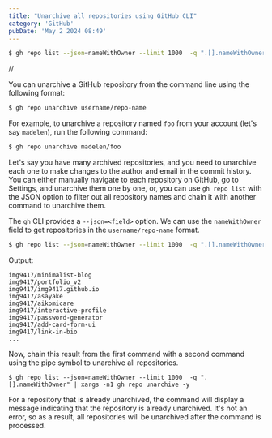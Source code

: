 ```yaml
---
title: "Unarchive all repositories using GitHub CLI"
category: 'GitHub'
pubDate: 'May 2 2024 08:49'
---
```


```sh
$ gh repo list --json=nameWithOwner --limit 1000  -q ".[].nameWithOwner" | xargs -n1 gh repo unarchive -y
```

//

You can unarchive a GitHub repository from the command line using the following format:

```sh
$ gh repo unarchive username/repo-name
```

For example, to unarchive a repository named `foo` from your account (let's say `madelen`), run the following command:

```sh
$ gh repo unarchive madelen/foo
```

Let's say you have many archived repositories, and you need to unarchive each one to make changes to the author and email in the commit history. You can either manually navigate to each repository on GitHub, go to Settings, and unarchive them one by one, or, you can use `gh repo list` with the JSON option to filter out all repository names and chain it with another command to unarchive them.

The `gh` CLI provides a `--json=<field>` option. We can use the `nameWithOwner` field to get repositories in the `username/repo-name` format.

```sh
$ gh repo list --json=nameWithOwner --limit 1000  -q ".[].nameWithOwner"
```

Output:
```text
img9417/minimalist-blog
img9417/portfolio_v2
img9417/img9417.github.io
img9417/asayake
img9417/aikomicare
img9417/interactive-profile
img9417/password-generator
img9417/add-card-form-ui
img9417/link-in-bio
...
```

Now, chain this result from the first command with a second command using the pipe symbol to unarchive all repositories.

```shell
$ gh repo list --json=nameWithOwner --limit 1000  -q ".[].nameWithOwner" | xargs -n1 gh repo unarchive -y
```

For a repository that is already unarchived, the command will display a message indicating that the repository is already unarchived. It's not an error, so as a result,  all repositories will be unarchived after the command is processed.